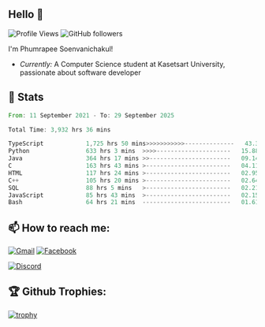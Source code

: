 
<h2>Hello 👋</h2> 

![Profile Views](https://komarev.com/ghpvc/?username=Homiez09&label=Profile%20views&color=0e75b6&style=flat)
![GitHub followers](https://img.shields.io/github/followers/HomieZ09.svg?style=social&label=Follow)


I'm Phumrapee Soenvanichakul!

- <i>Currently:</i> A Computer Science student at Kasetsart University, passionate about software developer

<h2>👀 Stats</h2>

<!--START_SECTION:waka-->

```rust
From: 11 September 2021 - To: 29 September 2025

Total Time: 3,932 hrs 36 mins

TypeScript            1,725 hrs 50 mins>>>>>>>>>>>--------------   43.30 %
Python                633 hrs 3 mins  >>>>---------------------   15.88 %
Java                  364 hrs 17 mins >>-----------------------   09.14 %
C                     163 hrs 43 mins >------------------------   04.11 %
HTML                  117 hrs 24 mins >------------------------   02.95 %
C++                   105 hrs 20 mins >------------------------   02.64 %
SQL                   88 hrs 5 mins   >------------------------   02.21 %
JavaScript            85 hrs 43 mins  >------------------------   02.15 %
Bash                  64 hrs 21 mins  -------------------------   01.61 %
```

<!--END_SECTION:waka-->

<h2>📫 How to reach me:</h2>

<a href="mailto:phumrapeesoen1@gmail.com">![Gmail](https://img.shields.io/badge/Gmail-D14836?style=for-the-badge&logo=gmail&logoColor=white)</a> 
<a href="https://web.facebook.com/phumrapee.soenvanichakul.3/">![Facebook](https://img.shields.io/badge/Facebook-4267B2?style=for-the-badge&logo=facebook&logoColor=white)</a>

<a href="https://discord.gg/EWnAEUtFVm">![Discord](https://discord.c99.nl/widget/theme-1/297740667784921089.png)</a> 

<h2>🏆 Github Trophies:</h2>

[![trophy](https://github-profile-trophy.vercel.app/?username=Homiez09&theme=discord&row=1)](https://github.com/ryo-ma/github-profile-trophy)
